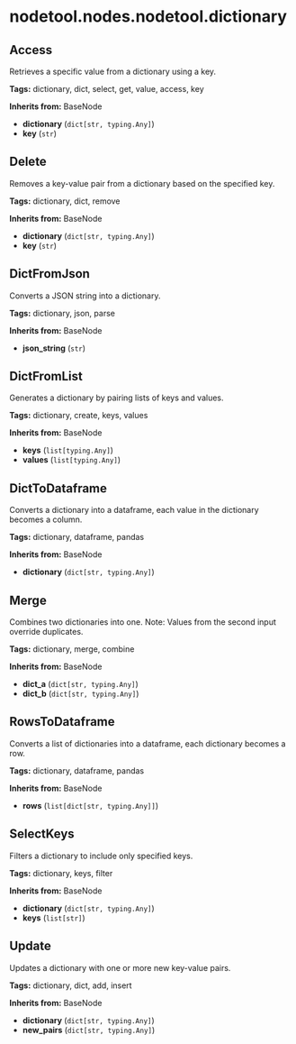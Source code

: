 # nodetool.nodes.nodetool.dictionary

## Access

Retrieves a specific value from a dictionary using a key.

**Tags:** dictionary, dict, select, get, value, access, key

**Inherits from:** BaseNode

- **dictionary** (`dict[str, typing.Any]`)
- **key** (`str`)

## Delete

Removes a key-value pair from a dictionary based on the specified key.

**Tags:** dictionary, dict, remove

**Inherits from:** BaseNode

- **dictionary** (`dict[str, typing.Any]`)
- **key** (`str`)

## DictFromJson

Converts a JSON string into a dictionary.

**Tags:** dictionary, json, parse

**Inherits from:** BaseNode

- **json_string** (`str`)

## DictFromList

Generates a dictionary by pairing lists of keys and values.

**Tags:** dictionary, create, keys, values

**Inherits from:** BaseNode

- **keys** (`list[typing.Any]`)
- **values** (`list[typing.Any]`)

## DictToDataframe

Converts a dictionary into a dataframe, each value in the dictionary becomes a column.

**Tags:** dictionary, dataframe, pandas

**Inherits from:** BaseNode

- **dictionary** (`dict[str, typing.Any]`)

## Merge

Combines two dictionaries into one. Note: Values from the second input override duplicates.

**Tags:** dictionary, merge, combine

**Inherits from:** BaseNode

- **dict_a** (`dict[str, typing.Any]`)
- **dict_b** (`dict[str, typing.Any]`)

## RowsToDataframe

Converts a list of dictionaries into a dataframe, each dictionary becomes a row.

**Tags:** dictionary, dataframe, pandas

**Inherits from:** BaseNode

- **rows** (`list[dict[str, typing.Any]]`)

## SelectKeys

Filters a dictionary to include only specified keys.

**Tags:** dictionary, keys, filter

**Inherits from:** BaseNode

- **dictionary** (`dict[str, typing.Any]`)
- **keys** (`list[str]`)

## Update

Updates a dictionary with one or more new key-value pairs.

**Tags:** dictionary, dict, add, insert

**Inherits from:** BaseNode

- **dictionary** (`dict[str, typing.Any]`)
- **new_pairs** (`dict[str, typing.Any]`)

